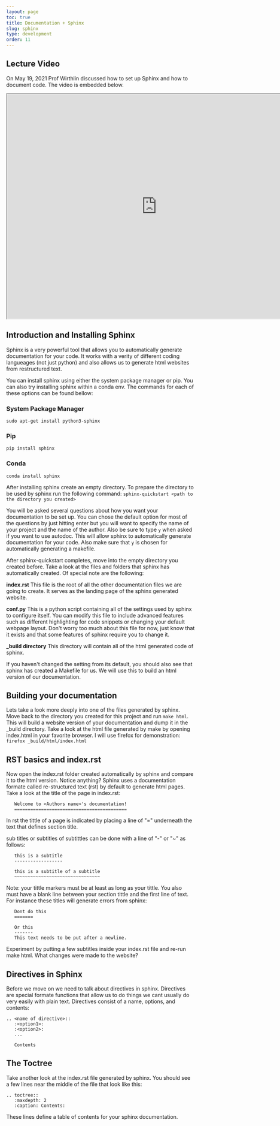 ```yaml
---
layout: page
toc: true
title: Documentation + Sphinx
slug: sphinx
type: development
order: 11
---
```


## Lecture Video
On May 19, 2021 Prof Wirthlin discussed how to set up Sphinx and how to document code. The video is embedded below. 

<iframe width="800" height="600" allow="fullscreen" src="https://www.youtube.com/embed/hOC9g8ZV5VA"> </iframe>

## Introduction and Installing Sphinx

Sphinx is a very powerful tool that allows you to automatically generate documentation for your code. It works with a verity of different coding langueages (not just python) and also allows us to generate html websites from restructured text.

You can install sphinx using either the system package manager or pip. You can also try installing sphinx within a conda env. The commands for each of these options can be found bellow:
### System Package Manager

``sudo apt-get install python3-sphinx``

### Pip

``pip install sphinx``

### Conda

``conda install sphinx``


After installing sphinx create an empty directory. To prepare the directory to be used by sphinx run the following command:
``sphinx-quickstart <path to the directory you created>``

You will be asked several questions about how you want your documentation to be set up. You can chose the default option for most of the questions by just hitting enter but you will want to specify the name of your project and the name of the author. Also be sure to type ``y`` when asked if you want to use autodoc. This will allow sphinx to automatically generate documentation for your code. Also make sure that ``y`` is chosen for automatically generating a makefile.

After sphinx-quickstart completes, move into the empty directory you created before. Take a look at the files and folders that sphinx has automatically created. Of special note are the following:

**index.rst**
This file is the root of all the other documentation files we are going to create. It serves as the landing page of the sphinx generated website.

**conf.py**
This is a python script containing all of the settings used by sphinx to configure itself. You can modify this file to include advanced features such as different highlighting for code snippets or changing your default webpage layout. Don't worry too much about this file for now, just know that it exists and that some features of sphinx require you to change it.

**_build directory**
This directory will contain all of the html generated code of sphinx.

If you haven't changed the setting from its default, you should also see that sphinx has created a Makefile for us. We will use this to build an html version of our documentation. 

## Building your documentation

Lets take a look more deeply into one of the files generated by sphinx. Move back to the directory you created for this project and run ``make html``. This will build a website version of your documentation and dump it in the _build directory. Take a look at the html file generated by make by opening index.html in your favorite browser. I will use firefox for demonstration:
``firefox _build/html/index.html``

## RST basics and index.rst

Now open the index.rst folder created automatically by sphinx and compare it to the html version. Notice anything? Sphinx uses a documentation formate called re-structured text (rst) by default to generate html pages. Take a look at the title of the page in index.rst: 

```
   Welcome to <Authors name>'s documentation!
   ==========================================
```
   
In rst the tittle of a page is indicated by placing a line of "=" underneath the text that defines section title. 

sub titles or subtitles of subtittles can be done with a line of "-" or "~" as follows:

```
   this is a subtitle 
   ------------------
   
   this is a subtitle of a subtitle
   ~~~~~~~~~~~~~~~~~~~~~~~~~~~~~~~~
```
   
Note: your tittle markers must be at least as long as your tittle. You also must have a blank line between your section tittle and the first line of text. For instance these titles will generate errors from sphinx:

```
   Dont do this
   =======

   Or this
   -------
   This text needs to be put after a newline.
```

Experiment by putting a few subtitles inside your index.rst file and re-run make html. What changes were made to the website?

## Directives in Sphinx

Before we move on we need to talk about directives in sphinx. Directives are special formate functions that allow us to do things we cant usually do very easily with plain text. Directives consist of a name, options, and contents:

```
.. <name of directive>::
   :<option1>:
   :<option2>:
   ...

   Contents

```


## The Toctree

Take another look at the index.rst file generated by sphinx. You should see a few lines near the middle of the file that look like this:

```
.. toctree::
   :maxdepth: 2 
   :caption: Contents:
```

These lines define a table of contents for your sphinx documentation. 





